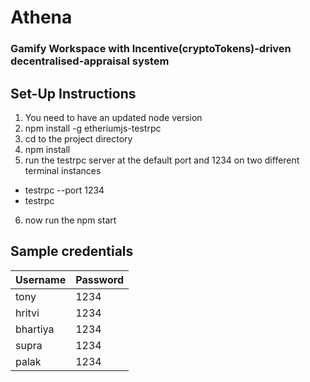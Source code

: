 # Athena

### Gamify Workspace with Incentive(cryptoTokens)-driven  decentralised-appraisal system

## Set-Up Instructions

1. You need to have an updated node version
2. npm install -g etheriumjs-testrpc
3. cd to the project directory
4. npm install
5. run the testrpc server at the default port and 1234 on two different terminal instances
- testrpc --port 1234
- testrpc
6. now run the npm start

## Sample credentials
| Username | Password |
|----------|----------|
| tony     | 1234     |
| hritvi   | 1234     |
| bhartiya | 1234     |
| supra    | 1234     |
| palak    | 1234     |